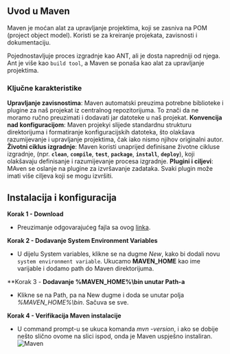 ## Uvod u Maven

Maven je moćan alat za upravljanje projektima, koji se zasniva na POM (project object model). Koristi se za kreiranje projekata, zavisnosti i dokumentaciju.

Pojednostavljuje proces izgradnje kao ANT, ali je dosta napredniji od njega. Ant je više kao `build tool`, a Maven se ponaša kao alat za upravljanje projektima.

### Ključne karakteristike

**Upravljanje zavisnostima**: Maven automatski preuzima potrebne biblioteke i plugine za naš projekat iz centralnog repozitorijuma. To znači da ne moramo ručno preuzimati i dodavati jar datoteke u naš projekat.
**Konvencija nad konfiguracijom**: Maven projekyi slijede standardnu strukturu direktorijuma i formatiranje konfiguracijskih datoteka, što olakšava razumijevanje i upravljanje projektima, čak iako nismo njihov originalni autor.
**Životni ciklus izgradnje**: Maven koristi unaprijed definisane životne cikluse izgradnje, (npr. **`clean`**, **`compile`**, **`test`**, **`package`**, **`install`**, **`deploy`**), koji olakšavaju definisanje i razumijevanje procesa izgradnje.
**Plugini i ciljevi**: MAven se oslanje na plugine za izvršavanje zadataka. Svaki plugin može imati više ciljeva koji se mogu izvršiti.

## Instalacija i konfiguracija

**Korak 1 - Download**
- Preuzimanje odgovarajućeg fajla sa ovog [linka](https://maven.apache.org/download.cgi).

**Korak 2 - Dodavanje System Environment Variables**
- U dijelu System variables, klikne se na dugme *New*, kako bi dodali novu `system environment variable`. Ukucamo **MAVEN_HOME** kao ime varijable i dodamo path do Maven direktorijuma.

**Korak 3 - **Dodavanje %MAVEN_HOME%\bin unutar Path-a**
- Klikne se na Path, pa na New dugme i doda se unutar polja *%MAVEN_HOME%\bin*. Sačuva se sve.

**Korak 4 - Verifikacija Maven instalacije**
- U command prompt-u se ukuca komanda *mvn -version*, i ako se dobije nešto slično ovome na slici ispod, onda je Maven uspješno instaliran.
![Maven](maven.png)